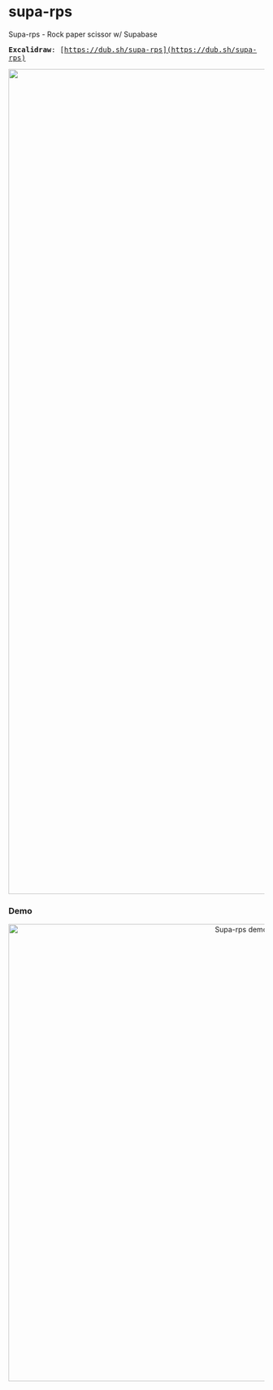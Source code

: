 # supa-rps

Supa-rps - Rock paper scissor w/ Supabase

<samp>**Excalidraw**: [https://dub.sh/supa-rps](https://dub.sh/supa-rps)</samp>

<p align="center">

<img src=".github/excalidraw-supa-rps.png" alt="Excalidraw-Supa-rps" width="1624">

</p>

### Demo

<p align="center">

<img src="./.github/Demo.gif" alt="Supa-rps demo" height="900">

</p>
